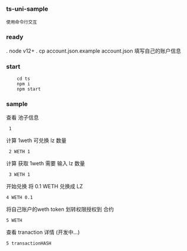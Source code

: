 ### ts-uni-sample
    使用命令行交互

### ready
 
 . node v12+
 . cp account.json.example account.json 填写自己的账户信息

### start
```
    cd ts
    npm i
    npm start
```

### sample 

查看 池子信息
```
 1
```

计算 1weth 可兑换 lz  数量

```
 2 WETH 1
```


计算 获取 1weth 需要 输入 lz 数量

```
 3 WETH 1
```

开始兑换 将 0.1 WETH 兑换成 LZ

```
4 WETH 0.1
```

将自己账户的weth token 划转权限授权到 合约
```
5 WETH 
```

查看 tranaction 详情 (开发中...)

```
5 transactionHASH 
```
